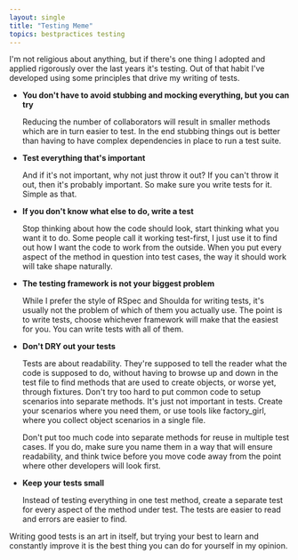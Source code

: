 ```yaml
---
layout: single
title: "Testing Meme"
topics: bestpractices testing
---
```

I'm not religious about anything, but if there's one thing I adopted and applied rigorously over the last years it's testing. Out of that habit I've developed using some principles that drive my writing of tests.

 * **You don't have to avoid stubbing and mocking everything, but you can try**

    Reducing the number of collaborators will result in smaller methods which are in turn easier to test. In the end stubbing things out is better than having to have complex dependencies in place to run a test suite.

 * **Test everything that's important**

   And if it's not important, why not just throw it out? If you can't throw it out, then it's probably important. So make sure you write tests for it. Simple as that.

 * **If you don't know what else to do, write a test**

    Stop thinking about how the code should look, start thinking what you want it to do. Some people call it working test-first, I just use it to find out how I want the code to work from the outside. When you put every aspect of the method in question into test cases, the way it should work will take shape naturally.

 * **The testing framework is not your biggest problem**

    While I prefer the style of RSpec and Shoulda for writing tests, it's usually not the problem of which of them you actually use. The point is to write tests, choose whichever framework will make that the easiest for you. You can write tests with all of them.

 * **Don't DRY out your tests**

    Tests are about readability. They're supposed to tell the reader what the code is supposed to do, without having to browse up and down in the test file to find methods that are used to create objects, or worse yet, through fixtures. Don't try too hard to put common code to setup scenarios into separate methods. It's just not important in tests. Create your scenarios where you need them, or use tools like factory_girl, where you collect object scenarios in a single file.

     Don't put too much code into separate methods for reuse in multiple test cases. If you do, make sure you name them in a way that will ensure readability, and think twice before you move code away from the point where other developers will look first.

 * **Keep your tests small**

   Instead of testing everything in one test method, create a separate test for every aspect of the method under test. The tests are easier to read and errors are easier to find.

Writing good tests is an art in itself, but trying your best to learn and constantly improve it is the best thing you can do for yourself in my opinion.